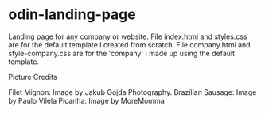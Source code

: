 # odin-landing-page

Landing page for any company or website.
File index.html and styles.css are for the default template I created from scratch.
File company.html and style-company.css are for the 'company' I made up using the default template.


Picture Credits

Filet Mignon: Image by Jakub Gojda Photography.
Brazilian Sausage: Image by Paulo Vilela
Picanha: Image by MoreMomma

